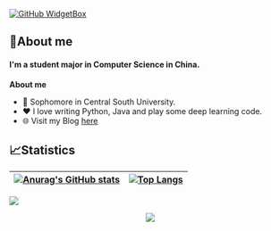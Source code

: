 <!-- <p align="center"><a href="https://git.io/typing-svg"><img src="https://readme-typing-svg.herokuapp.com?font=Fira+Code&size=30&pause=4000&color=0B2734&width=435&lines=Linley+Shi+(indexss)" alt="Typing SVG" /></a></p> -->

[![GitHub WidgetBox](https://github-widgetbox.vercel.app/api/profile?username=indexss&theme=darkmode&data=followers,repositories,stars,commits)](https://github.com/indexss)

## 🥱About me

#### I'm a student major in Computer Science in China.

**About me**

- 📖 Sophomore in Central South University.
- ❤️ I love writing Python, Java and play some deep learning code.
- 🌐 Visit my Blog  [here](http://www.shilinli.com)


## 📈Statistics
| [![Anurag's GitHub stats](https://github-readme-stats.vercel.app/api?username=indexss&theme=radical&hide_border=true)](https://github.com/anuraghazra/github-readme-stats) | [![Top Langs](https://github-readme-stats.vercel.app/api/top-langs/?username=indexss&layout=compact&theme=radical&hide_border=true)](https://github.com/anuraghazra/github-readme-stats) |
| ------------------------------------------------------------ | ------------------------------------------------------------ |

![](https://github-profile-summary-cards.vercel.app/api/cards/profile-details?username=indexss&theme=monokai)

 <p align="center"><a href="https://git.io/typing-svg"><img src="https://github-profile-summary-cards.vercel.app/api/cards/profile-details?username=indexss&theme=monokai" /></a></p> 

<!-- <div align="center">
    <img  src="https://github-readme-streak-stats.herokuapp.com/?user=indexss&hide_border=false" />
</div> -->
